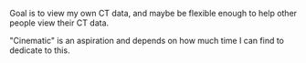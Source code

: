 Goal is to view my own CT data, and maybe be flexible enough to help other people view their CT data.

"Cinematic" is an aspiration and depends on how much time I can find to dedicate to this.
